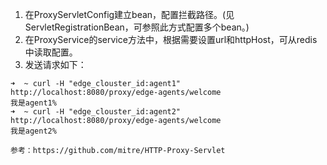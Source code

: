 1. 在ProxyServletConfig建立bean，配置拦截路径。(见ServletRegistrationBean，可参照此方式配置多个bean。)
2. 在ProxyService的service方法中，根据需要设置url和httpHost，可从redis中读取配置。
3. 发送请求如下：
```
➜  ~ curl -H "edge_clouster_id:agent1" http://localhost:8080/proxy/edge-agents/welcome
我是agent1%
➜  ~ curl -H "edge_clouster_id:agent2" http://localhost:8080/proxy/edge-agents/welcome
我是agent2%

参考：https://github.com/mitre/HTTP-Proxy-Servlet

